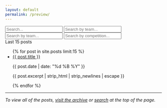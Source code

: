 ```yaml
---
layout: default
permalink: /preview/
---
```


<!-- index.html -->
<div class="searchInput">
  <input type="text" id="search-input" placeholder="Search...">
  <input type="text" id="search-tags-1" placeholder="Search by team...">
  <input type="text" id="search-tags-2" placeholder="Search by team...">
  <input type="text" id="search-categories" placeholder="Search by competition...">
  <p id="p-result-count" style="margin-top: 0px;"><span id="result-count">Last 15 posts</span></p>
</div>

<ul id="post-list">
  {% for post in site.posts limit:15 %}
    <li class="post-item initial-post">
      <a href="{{ post.link | default: post.url }}" target="_blank" class="long-title">{{ post.title }}</a>
      <p class="post-date">{{ post.date | date: "%d %B %Y" }}</p>
      <p>{{ post.excerpt | strip_html | strip_newlines | escape }}</p>
    </li>
  {% endfor %}
</ul>

<hr>

<p><em>To view all of the posts, <a href="https://tacticsjournal.com/archive/">visit the archive</a> or <a href="https://tacticsjournal.com/#top">search</a> at the top of the page.</em></p>

<script>
  window.addEventListener("DOMContentLoaded", function() {
    var queryString = window.location.search;
    var urlParams = new URLSearchParams(queryString);
    var searchQuery = urlParams.get("search");
    var searchTags1 = urlParams.get("tags1");
    var searchTags2 = urlParams.get("tags2");
    var searchCategories = urlParams.get("categories");

    if (searchQuery || searchTags1 || searchTags2 || searchCategories) {
      var searchInput = document.getElementById("search-input");
      var searchTagsInput1 = document.getElementById("search-tags-1");
      var searchTagsInput2 = document.getElementById("search-tags-2");
      var searchCategoriesInput = document.getElementById("search-categories");

      if (searchQuery) searchInput.value = searchQuery;
      if (searchTags1) searchTagsInput1.value = searchTags1;
      if (searchTags2) searchTagsInput2.value = searchTags2;
      if (searchCategories) searchCategoriesInput.value = searchCategories;

      searchInput.dispatchEvent(new Event("input"));
    }
  });
</script>
<script src="/js/search-test.js"></script>
<script src="/js/suggest.js"></script>